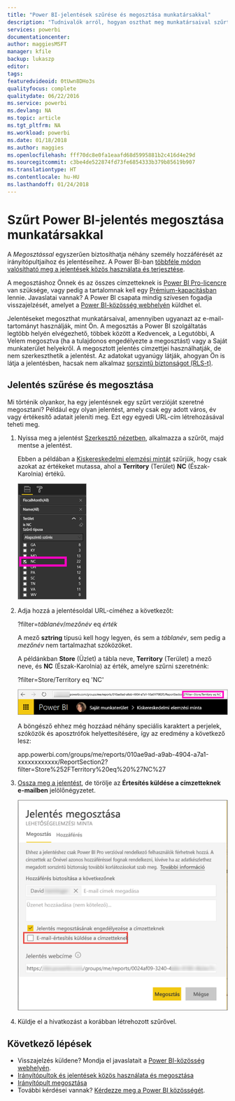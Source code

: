 ```yaml
---
title: "Power BI-jelentések szűrése és megosztása munkatársakkal"
description: "Tudnivalók arról, hogyan oszthat meg munkatársaival szűrt Power BI-jelentéseket a cégen belül."
services: powerbi
documentationcenter: 
author: maggiesMSFT
manager: kfile
backup: lukaszp
editor: 
tags: 
featuredvideoid: 0tUwn8DHo3s
qualityfocus: complete
qualitydate: 06/22/2016
ms.service: powerbi
ms.devlang: NA
ms.topic: article
ms.tgt_pltfrm: NA
ms.workload: powerbi
ms.date: 01/18/2018
ms.author: maggies
ms.openlocfilehash: fff70dc8e0fa1eaafd68d5995881b2c416d4e29d
ms.sourcegitcommit: c3be4de522874fd73fe6854333b379b85619b907
ms.translationtype: HT
ms.contentlocale: hu-HU
ms.lasthandoff: 01/24/2018
---
```

# <a name="share-a-filtered-power-bi-report-with-your-coworkers"></a>Szűrt Power BI-jelentés megosztása munkatársakkal
A *Megosztással* egyszerűen biztosíthatja néhány személy hozzáférését az irányítópultjaihoz és jelentéseihez. A Power BI-ban [többféle módon valósítható meg a jelentések közös használata és terjesztése](service-how-to-collaborate-distribute-dashboards-reports.md).

A megosztáshoz Önnek és az összes címzetteknek is [Power BI Pro-licencre](service-free-vs-pro.md) van szüksége, vagy pedig a tartalomnak kell egy [Prémium-kapacitásban](service-premium.md) lennie. Javaslatai vannak? A Power BI csapata mindig szívesen fogadja visszajelzését, amelyet a [Power BI-közösség webhelyén](https://community.powerbi.com/) küldhet el.

Jelentéseket megoszthat munkatársaival, amennyiben ugyanazt az e-mail-tartományt használják, mint Ön. A megosztás a Power BI szolgáltatás legtöbb helyén elvégezhető, többek között a Kedvencek, a Legutóbbi, A Velem megosztva (ha a tulajdonos engedélyezte a megosztást) vagy a Saját munkaterület helyekről. A megosztott jelentés címzettjei használhatják, de nem szerkeszthetik a jelentést. Az adatokat ugyanúgy látják, ahogyan Ön is látja a jelentésben, hacsak nem alkalmaz [sorszintű biztonságot (RLS-t)](service-admin-rls.md). 

## <a name="filter-and-share-a-report"></a>Jelentés szűrése és megosztása
Mi történik olyankor, ha egy jelentésnek egy szűrt verzióját szeretné megosztani? Például egy olyan jelentést, amely csak egy adott város, év vagy értékesítő adatait jeleníti meg. Ezt egy egyedi URL-cím létrehozásával teheti meg.

1. Nyissa meg a jelentést [Szerkesztő nézetben](service-reading-view-and-editing-view.md), alkalmazza a szűrőt, majd mentse a jelentést.
   
   Ebben a példában a [Kiskereskedelmi elemzési mintát](sample-tutorial-connect-to-the-samples.md) szűrjük, hogy csak azokat az értékeket mutassa, ahol a **Territory** (Terület) **NC** (Észak-Karolnia) értékű.
   
   ![Jelentés Szűrés ablaktáblája](media/service-share-reports/power-bi-filter-report2.png)
2. Adja hozzá a jelentésoldal URL-címéhez a következőt:
   
   ?filter=*táblanév*/*mezőnév* eq *érték*
   
    A mező **sztring** típusú kell hogy legyen, és sem a *táblanév*, sem pedig a *mezőnév* nem tartalmazhat szóközöket.
   
   A példánkban **Store** (Üzlet) a tábla neve, **Territory** (Terület) a mező neve, és **NC** (Észak-Karolnia) az érték, amelyre szűrni szeretnénk:
   
    ?filter=Store/Territory eq 'NC'
   
   ![Szűrt jelentés URL-címe](media/service-share-reports/power-bi-filter-url3.png)
   
   A böngésző ehhez még hozzáad néhány speciális karaktert a perjelek, szóközök és aposztrófok helyettesítésére, így az eredmény a következő lesz:
   
   app.powerbi.com/groups/me/reports/010ae9ad-a9ab-4904-a7a1-xxxxxxxxxxxx/ReportSection2?filter=Store%252FTerritory%20eq%20%27NC%27

3. [Ossza meg a jelentést](service-share-dashboards.md), de törölje az **Értesítés küldése a címzetteknek e-mailben** jelölőnégyzetet. 

    ![Jelentés megosztásának párbeszédablaka](media/service-share-reports/power-bi-share-report-dialog.png)

4. Küldje el a hivatkozást a korábban létrehozott szűrővel.

## <a name="next-steps"></a>Következő lépések
* Visszajelzés küldene? Mondja el javaslatait a [Power BI-közösség webhelyén](https://community.powerbi.com/).
* [Irányítópultok és jelentések közös használata és megosztása](service-how-to-collaborate-distribute-dashboards-reports.md)
* [Irányítópult megosztása](service-share-dashboards.md)
* További kérdései vannak? [Kérdezze meg a Power BI közösségét](http://community.powerbi.com/).

